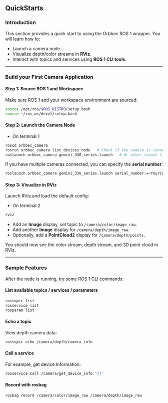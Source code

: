 ## QuickStarts

### Introduction

This section provides a quick start to using the Orbbec ROS 1 wrapper.
 You will learn how to:

- Launch a camera node.
- Visualize depth/color streams in **RViz**.
- Interact with topics and services using **ROS 1 CLI tools**.

------

### Build your First Camera Application

#### Step 1: Source ROS 1 and Workspace

Make sure ROS 1 and your workspace environment are sourced:

```bash
source /opt/ros/$ROS_DISTRO/setup.bash
source ~/ros_ws/devel/setup.bash
```

#### Step 2: Launch the Camera Node

- On terminal 1

```bash
roscd orbbec_camera
rosrun orbbec_camera list_devices_node   # Check if the camera is connected
roslaunch orbbec_camera gemini_330_series.launch   # Or other launch file
```

If you have multiple cameras connected, you can specify the **serial number**:

```bash
roslaunch orbbec_camera gemini_330_series.launch serial_number:=<YourCameraSN>
```

#### Step 3: Visualize in RViz

Launch RViz and load the default config:

- On terminal 2

```bash
rviz
```

- Add an **Image** display, set topic to `/camera/color/image_raw`.
- Add another **Image** display for `/camera/depth/image_raw`.
- Optionally, add a **PointCloud2** display for `/camera/depth/points`.

You should now see the color stream, depth stream, and 3D point cloud in RViz.

------

### Sample Features

After the node is running, try some ROS 1 CLI commands:

#### List available topics / services / parameters

```bash
rostopic list
rosservice list
rosparam list
```

#### Echo a topic

View depth camera data:

```bash
rostopic echo /camera/depth/camera_info
```

#### Call a service

For example, get device Information:

```bash
rosservice call /camera/get_device_info "{}"
```

#### Record with rosbag

```bash
rosbag record /camera/color/image_raw /camera/depth/image_raw
```
